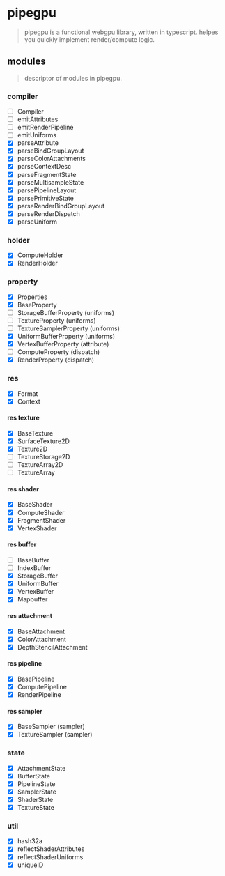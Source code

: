 # pipegpu

> pipegpu is a functional webgpu library, written in typescript. helpes you quickly implement render/compute logic.

## modules
> descriptor of modules in pipegpu.

### compiler
- [ ] Compiler
- [ ] emitAttributes
- [ ] emitRenderPipeline
- [ ] emitUniforms
- [x] parseAttribute
- [x] parseBindGroupLayout
- [x] parseColorAttachments
- [x] parseContextDesc
- [x] parseFragmentState
- [x] parseMultisampleState
- [x] parsePipelineLayout
- [x] parsePrimitiveState
- [x] parseRenderBindGroupLayout
- [x] parseRenderDispatch
- [x] parseUniform

### holder
- [x] ComputeHolder
- [x] RenderHolder

### property
- [x] Properties
- [x] BaseProperty
- [ ] StorageBufferProperty (uniforms)
- [ ] TextureProperty (uniforms)
- [ ] TextureSamplerProperty (uniforms)
- [x] UniformBufferProperty (uniforms)
- [x] VertexBufferProperty (attribute)
- [ ] ComputeProperty (dispatch)
- [x] RenderProperty (dispatch)

### res
- [x] Format
- [x] Context
#### res texture
- [x] BaseTexture
- [x] SurfaceTexture2D
- [x] Texture2D
- [ ] TextureStorage2D
- [ ] TextureArray2D
- [ ] TextureArray
#### res shader
- [x] BaseShader 
- [x] ComputeShader
- [x] FragmentShader
- [x] VertexShader
#### res buffer
- [ ] BaseBuffer 
- [ ] IndexBuffer
- [x] StorageBuffer
- [x] UniformBuffer
- [x] VertexBuffer
- [x] Mapbuffer
#### res attachment
- [x] BaseAttachment
- [x] ColorAttachment 
- [x] DepthStencilAttachment
#### res pipeline
- [x] BasePipeline 
- [x] ComputePipeline 
- [x] RenderPipeline 
#### res sampler
- [x] BaseSampler (sampler)
- [x] TextureSampler (sampler)

### state
- [x] AttachmentState
- [x] BufferState
- [x] PipelineState
- [x] SamplerState
- [x] ShaderState
- [x] TextureState

### util
- [x] hash32a
- [x] reflectShaderAttributes
- [x] reflectShaderUniforms
- [x] uniqueID
